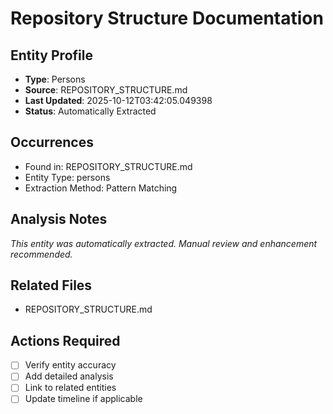 # Repository Structure Documentation

## Entity Profile
- **Type**: Persons
- **Source**: REPOSITORY_STRUCTURE.md
- **Last Updated**: 2025-10-12T03:42:05.049398
- **Status**: Automatically Extracted

## Occurrences
- Found in: REPOSITORY_STRUCTURE.md
- Entity Type: persons
- Extraction Method: Pattern Matching

## Analysis Notes
*This entity was automatically extracted. Manual review and enhancement recommended.*

## Related Files
- REPOSITORY_STRUCTURE.md

## Actions Required
- [ ] Verify entity accuracy
- [ ] Add detailed analysis
- [ ] Link to related entities
- [ ] Update timeline if applicable
